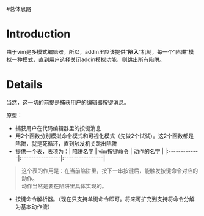 #总体思路

# Introduction #

由于vim是多模式编辑器。所以，addin里应该提供“**陷入**”机制，每一个“陷阱”模拟一种模式，直到用户选择关闭addin模拟功能，则跳出所有陷阱。



# Details #

当然，这一切的前提是捕获用户的编辑器按键消息。

原型：
  * 捕获用户在代码编辑器里的按键消息
  * 用2个函数分别模拟命令模式和可视化模式（先做2个试试）。这2个函数都是陷阱，就是死循环，直到触发机关跳出陷阱
  * 提供一个表，表项为：| 陷阱名字 | vim按键命令 | 动作的名字 |
|:-------------|:----------------|:----------------|
> 这个表的作用是：在当前陷阱里，按下一串按键后，能触发按键命令对应的动作。<br>动作当然是要在陷阱里具体实现的。<br>
</li></ul><ul><li>按键命令解析器。（现在只支持单键命令即可。将来可扩充到支持将命令分解为基本动作流）